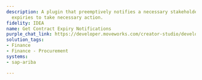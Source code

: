 ```yaml
---
description: A plugin that preemptively notifies a necessary stakeholder about upcoming
  expiries to take necessary action.
fidelity: IDEA
name: Get Contract Expiry Notifications
purple_chat_link: https://developer.moveworks.com/creator-studio/developer-tools/purple-chat/?conversation=%7B%22startTimestamp%22%3A%2211%3A43+AM%22%2C%22messages%22%3A%5B%7B%22role%22%3A%22assistant%22%2C%22parts%22%3A%5B%7B%22reasoningSteps%22%3A%5B%7B%22status%22%3A%22success%22%2C%22richText%22%3A%22Identifies+subscriptions+nearing+expiry+and+selects+a+stakeholder+for+notification%22%7D%5D%7D%2C%7B%22richText%22%3A%22%3Cp%3EThe+%3Cb%3ECRM+Software+License%3C%2Fb%3E+is+expiring+soon.%3C%2Fp%3E%22%7D%2C%7B%22richText%22%3A%22%3Cb%3E%3Cp%3ESubscription+Expiry+Alert%3Cbr%3E%3C%2Fp%3E%3C%2Fb%3E%3Cbr%3E%3Cp%3E%3Cb%3ESubscription%3A%3C%2Fb%3E+CRM+Software+License%3Cbr%3E%3Cb%3EExpiry+Date%3A%3C%2Fb%3E+2023-12-31%3Cbr%3E%3Cb%3EAssigned+Stakeholder%3A%3C%2Fb%3E+Alice+Johnson%3Cbr%3E%3C%2Fp%3E%22%7D%2C%7B%22buttons%22%3A%5B%7B%22style%22%3A%22filled%22%2C%22buttonText%22%3A%22Notify+Stakeholder%22%7D%2C%7B%22style%22%3A%22outlined%22%2C%22buttonText%22%3A%22Reschedule+Alert%22%7D%2C%7B%22style%22%3A%22outlined%22%2C%22buttonText%22%3A%22Cancel%22%7D%5D%7D%5D%7D%2C%7B%22role%22%3A%22assistant%22%2C%22parts%22%3A%5B%7B%22richText%22%3A%22%3Cp%3EI%27ve+sent+a+notification+to+%3Cb%3EAlice+Johnson%3C%2Fb%3E+about+the+%3Cb%3ECRM+Software+License%3C%2Fb%3E+expiry.%3Cbr%3E%3C%2Fp%3E%22%7D%5D%7D%5D%7D
solution_tags:
- Finance
- Finance - Procurement
systems:
- sap-ariba

---
```

